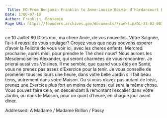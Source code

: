 ```yaml
---
 Title: FO-From Benjamin Franklin to Anne-Louise Boivin d’Hardancourt Brillon de Jouy, 10 July 1780
Date: 1780-07-10
Author: Franklin, Benjamin
Page URL: https://founders.archives.gov/documents/Franklin/01-33-02-0030
---
```


ce 10 Juillet 80
Dites moi, ma chere Amie, de vos nouvelles. Vôtre Saignée, l’a-t-il reussi de vous soulager? Croyez vous que nous pouvons esperer d’avoir la Felicité de vous voir ici, avec les cheres enfants, Mercredi prochaine, aprés midi, pour prendre le Thé chez nous? Nous aurons les Mesdemoiselles Alexander, qui seront charmées de vous rencontrer. Je prierai aussi vos Voisines.
Il me semble, que quand vous étés en Santé, vous ne prenez pas assez d’Exercice pour la tenir. Je vous conseille de promener tous les jours une heure, dans votre belle Jardin s’il fait beau tems, autrement dans votre Maison. Ou si vous n’avez pas autant de loisir, prenez une Exercice plus fort en moins de temps, qui sera la même chose. Vous pouvez faire cela, en descendant & remontant l’escalier dans vôtre Jardin, ou dans le Maison, pour un quart d’heure, en chaque jour avant diner.
 
Addressed: A Madame / Madame Brillon / Passy

